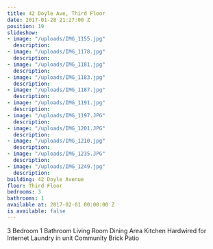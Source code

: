```yaml
---
title: 42 Doyle Ave, Third Floor
date: 2017-01-28 21:27:00 Z
position: 19
slideshow:
- image: "/uploads/IMG_1155.jpg"
  description: 
- image: "/uploads/IMG_1178.jpg"
  description: 
- image: "/uploads/IMG_1181.jpg"
  description: 
- image: "/uploads/IMG_1183.jpg"
  description: 
- image: "/uploads/IMG_1187.jpg"
  description: 
- image: "/uploads/IMG_1191.jpg"
  description: 
- image: "/uploads/IMG_1197.JPG"
  description: 
- image: "/uploads/IMG_1201.JPG"
  description: 
- image: "/uploads/IMG_1210.jpg"
  description: 
- image: "/uploads/IMG_1235.JPG"
  description: 
- image: "/uploads/IMG_1249.jpg"
  description: 
building: 42 Doyle Avenue
floor: Third Floor
bedrooms: 3
bathrooms: 1
available at: 2017-02-01 00:00:00 Z
is available: false
---
```


3 Bedroom
1 Bathroom
Living Room
Dining Area
Kitchen
Hardwired for Internet
Laundry in unit
Community Brick Patio

